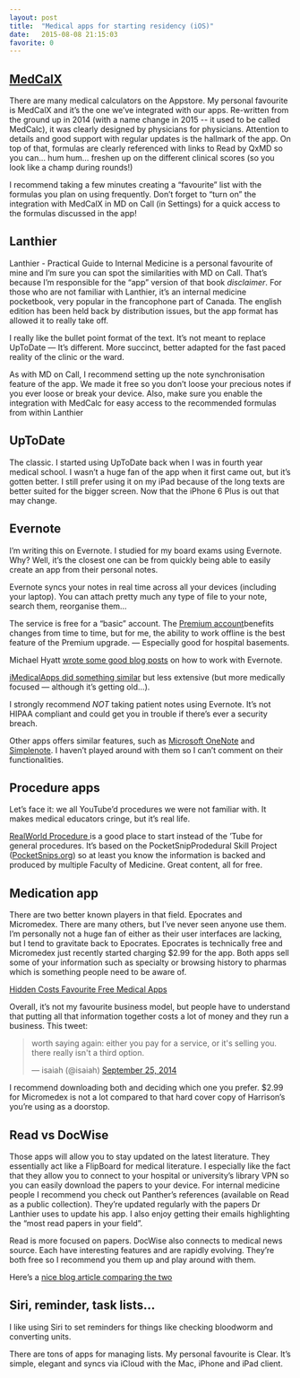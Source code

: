 ```yaml
---
layout: post
title:  "Medical apps for starting residency (iOS)"
date:   2015-08-08 21:15:03
favorite: 0
---
```


## [MedCalX](https://itunes.apple.com/ca/app/medcalx-professional-medical/id1041464932?mt=8)

There are many medical calculators on the Appstore. My personal favourite is MedCalX and it’s the one we’ve integrated with our apps. Re-written from the ground up in 2014 (with a name change in 2015 -- it used to be called MedCalc), it was clearly designed by physicians for physicians. Attention to details and good support with regular updates is the hallmark of the app. On top of that, formulas are clearly referenced with links to Read by QxMD so you can… hum hum… freshen up on the different clinical scores (so you look like a champ during rounds!)

I recommend taking a few minutes creating a “favourite” list with the formulas you plan on using frequently. Don’t forget to “turn on” the integration with MedCalX in MD on Call (in Settings) for a quick access to the formulas discussed in the app!

## Lanthier

Lanthier - Practical Guide to Internal Medicine is a personal favourite of mine and I’m sure you can spot the similarities with MD on Call. That’s because I’m responsible for the “app” version of that book *disclaimer*. For those who are not familiar with Lanthier, it’s an internal medicine pocketbook, very popular in the francophone part of Canada. The english edition has been held back by distribution issues, but the app format has allowed it to really take off. 

I really like the bullet point format of the text. It’s not meant to replace UpToDate — It’s different. More succinct, better adapted for the fast paced reality of the clinic or the ward.

As with MD on Call, I recommend setting up the note synchronisation feature of the app. We made it free so you don’t loose your precious notes if you ever loose or break your device. Also, make sure you enable the integration with MedCalc for easy access to the recommended formulas from within Lanthier

## UpToDate

The classic. I started using UpToDate back when I was in fourth year medical school. I wasn’t a huge fan of the app when it first came out, but it’s gotten better. I still prefer using it on my iPad because of the long texts are better suited for the bigger screen. Now that the iPhone 6 Plus is out that may change.

## Evernote

I’m writing this on Evernote. I studied for my board exams using Evernote. Why? Well, it’s the closest one can be from quickly being able to easily create an app from their personal notes. 

Evernote syncs your notes in real time across all your devices (including your laptop). You can attach pretty much any type of file to your note, search them, reorganise them…

The service is free for a “basic” account. The [Premium account](http://evernote.com/premium/)benefits changes from time to time, but for me, the ability to work offline is the best feature of the Premium upgrade. — Especially good for hospital basements.

Michael Hyatt [wrote some good blog posts](http://michaelhyatt.com/how-to-organize-evernote-for-maximum-efficiency.html) on how to work with Evernote. 

[iMedicalApps did something similar](http://www.imedicalapps.com/2012/06/medical-professionals-evernote-app-productivity-learning-mobile/) but less extensive (but more medically focused — although it’s getting old…).

I strongly recommend *NOT* taking patient notes using Evernote. It’s not HIPAA compliant and could get you in trouble if there’s ever a security breach.

Other apps offers similar features, such as [Microsoft OneNote](http://office.microsoft.com/en-us/onenote/) and [Simplenote](http://simplenote.com/). I haven’t played around with them so I can’t comment on their functionalities.

## Procedure apps

Let’s face it: we all YouTube’d procedures we were not familiar with. It makes medical educators cringe, but it’s real life. 

[RealWorld Procedure ](https://itunes.apple.com/ca/app/realworld-procedures/id599417830?mt=8) is a good place to start instead of the ’Tube for general procedures. It’s based on the PocketSnipProdedural Skill Project ([PocketSnips.org](PocketSnips.org)) so at least you know the information is backed and produced by multiple Faculty of Medicine. Great content, all for free.

## Medication app

There are two better known players in that field. Epocrates and Micromedex. There are many others, but I’ve never seen anyone use them. I’m personally not a huge fan of either as their user interfaces are lacking, but I tend to gravitate back to Epocrates. Epocrates is technically free and Micromedex just recently started charging $2.99 for the app. Both apps sell some of your information such as specialty or browsing history to pharmas which is something people need to be aware of. 

[Hidden Costs Favourite Free Medical Apps](http://www.imedicalapps.com/2011/06/hidden-costs-favorite-free-medical-apps-part-1/)

Overall, it’s not my favourite business model, but people have to understand that putting all that information together costs a lot of money and they run a business. This tweet: 

<blockquote class="twitter-tweet" lang="en"><p lang="en" dir="ltr">worth saying again: either you pay for a service, or it&#39;s selling you. there really isn&#39;t a third option.</p>&mdash; isaiah (@isaiah) <a href="https://twitter.com/isaiah/status/515258277681061888">September 25, 2014</a></blockquote> <script async src="//platform.twitter.com/widgets.js" charset="utf-8"></script>

I recommend downloading both and deciding which one you prefer. $2.99 for Micromedex is not a lot compared to that hard cover copy of Harrison’s you’re using as a doorstop.

## Read vs DocWise

Those apps will allow you to stay updated on the latest literature. They essentially act like a FlipBoard for medical literature. I especially like the fact that they allow you to connect to your hospital or university’s library VPN so you can easily download the papers to your device. For internal medicine people I recommend you check out Panther’s references (available on Read as a public collection). They’re updated regularly with the papers Dr Lanthier uses to update his app. I also enjoy getting their emails highlighting the “most read papers in your field”.

Read is more focused on papers. DocWise also connects to medical news source. Each have interesting features and are rapidly evolving. They’re both free so I recommend you them up and play around with them.

Here’s a [nice blog article comparing the two](http://medicaleconomics.modernmedicine.com/medical-economics/news/user-defined-tags/medical-journals/docwise-vs-read-qxmd-which-medical-journal)

## Siri, reminder, task lists…

I like using Siri to set reminders for things like checking bloodworm and converting units. 

There are tons of apps for managing lists. My personal favourite is Clear. It’s simple, elegant and syncs via iCloud with the Mac, iPhone and iPad client.